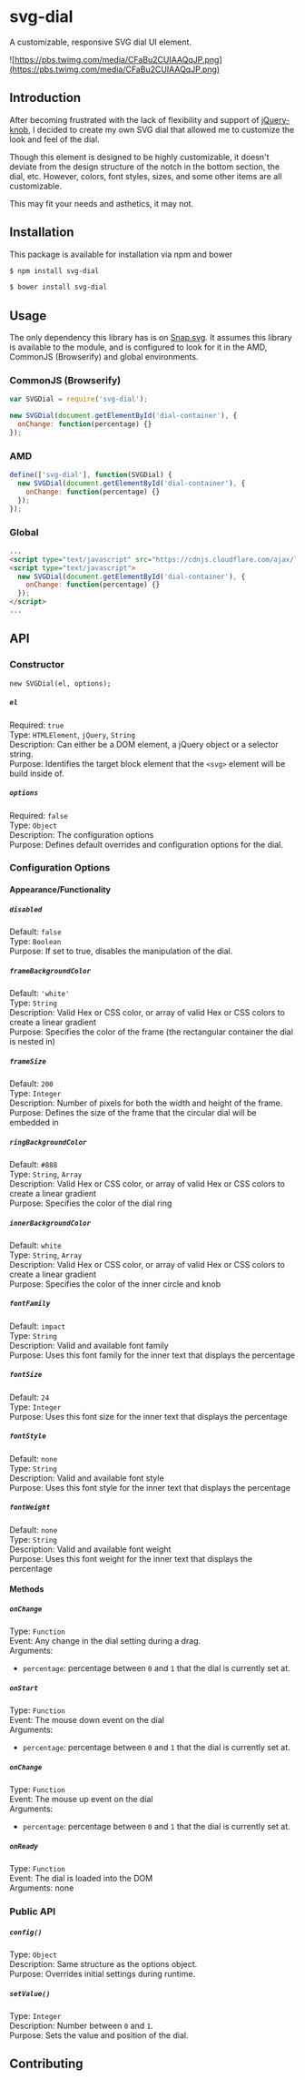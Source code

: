 svg-dial
============

A customizable, responsive SVG dial UI element.

![https://pbs.twimg.com/media/CFaBu2CUIAAQqJP.png](https://pbs.twimg.com/media/CFaBu2CUIAAQqJP.png)

## Introduction

After becoming frustrated with the lack of flexibility and support of [jQuery-knob](http://anthonyterrien.com/knob/), I decided to create my own SVG dial that allowed me to customize the look and feel of the dial.

Though this element is designed to be highly customizable, it doesn't deviate from the design structure of the notch in the bottom section, the dial, etc.  However, colors, font styles, sizes, and some other items are all customizable.

This may fit your needs and asthetics, it may not.

## Installation

This package is available for installation via npm and bower

```sh
$ npm install svg-dial
```

```sh
$ bower install svg-dial
```

## Usage

The only dependency this library has is on [Snap.svg](http://snapsvg.io/).  It assumes this library is available to the module, and is configured to look for it in the AMD, CommonJS (Browserify) and global environments.

### CommonJS (Browserify)

```js
var SVGDial = require('svg-dial');

new SVGDial(document.getElementById('dial-container'), {
  onChange: function(percentage) {}
});
```

### AMD

```js
define(['svg-dial'], function(SVGDial) {
  new SVGDial(document.getElementById('dial-container'), {
    onChange: function(percentage) {}
  });
});
```

### Global

```html
...
<script type="text/javascript" src="https://cdnjs.cloudflare.com/ajax/libs/snap.svg/0.3.0/snap.svg-min.js"></script>
<script type="text/javascript">
  new SVGDial(document.getElementById('dial-container'), {
    onChange: function(percentage) {}
  });
</script>
...
```

## API

### Constructor

```
new SVGDial(el, options);
```

##### `el`  
Required: `true`  
Type: `HTMLElement`, `jQuery`, `String`  
Description: Can either be a DOM element, a jQuery object or a selector string.  
Purpose: Identifies the target block element that the `<svg>` element will be build inside of.  

##### `options`  
Required: `false`  
Type: `Object`  
Description: The configuration options  
Purpose: Defines default overrides and configuration options for the dial.  
  
### Configuration Options  
  
#### Appearance/Functionality  
  
##### `disabled`  
Default: `false`  
Type: `Boolean`  
Purpose: If set to true, disables the manipulation of the dial.  
  
##### `frameBackgroundColor`  
Default: `'white'`  
Type: `String`  
Description: Valid Hex or CSS color, or array of valid Hex or CSS colors to create a linear gradient  
Purpose: Specifies the color of the frame (the rectangular container the dial is nested in)  
  
##### `frameSize`  
Default: `200`  
Type: `Integer`  
Description: Number of pixels for both the width and height of the frame.  
Purpose: Defines the size of the frame that the circular dial will be embedded in  
  
##### `ringBackgroundColor`  
Default: `#888`  
Type: `String`, `Array`  
Description: Valid Hex or CSS color, or array of valid Hex or CSS colors to create a linear gradient  
Purpose: Specifies the color of the dial ring  
  
##### `innerBackgroundColor`  
Default: `white`  
Type: `String`, `Array`  
Description: Valid Hex or CSS color, or array of valid Hex or CSS colors to create a linear gradient  
Purpose: Specifies the color of the inner circle and knob  
  
##### `fontFamily`  
Default: `impact`  
Type: `String`  
Description: Valid and available font family  
Purpose: Uses this font family for the inner text that displays the percentage  
  
##### `fontSize`  
Default: `24`  
Type: `Integer`  
Purpose: Uses this font size for the inner text that displays the percentage  
  
##### `fontStyle`  
Default: `none`  
Type: `String`  
Description: Valid and available font style  
Purpose: Uses this font style for the inner text that displays the percentage  
  
##### `fontWeight`  
Default: `none`  
Type: `String`  
Description: Valid and available font weight  
Purpose: Uses this font weight for the inner text that displays the percentage  
  
#### Methods  
  
##### `onChange`  
Type: `Function`  
Event: Any change in the dial setting during a drag.  
Arguments:  
* `percentage`: percentage between `0` and `1` that the dial is currently set at.  
  
##### `onStart`  
Type: `Function`  
Event: The mouse down event on the dial  
Arguments:  
* `percentage`: percentage between `0` and `1` that the dial is currently set at.  
  
##### `onChange`  
Type: `Function`  
Event: The mouse up event on the dial  
Arguments:  
* `percentage`: percentage between `0` and `1` that the dial is currently set at.  
  
##### `onReady`  
Type: `Function`  
Event: The dial is loaded into the DOM  
Arguments: none  
  
### Public API  
  
##### `config()`  
Type: `Object`  
Description: Same structure as the options object.  
Purpose: Overrides initial settings during runtime.  
  
##### `setValue()`  
Type: `Integer`  
Description: Number between `0` and `1`.  
Purpose: Sets the value and position of the dial.  

## Contributing
